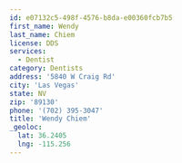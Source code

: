 ```yaml
---
id: e07132c5-498f-4576-b8da-e00360fcb7b5
first_name: Wendy
last_name: Chiem
license: DDS
services:
  - Dentist
category: Dentists
address: '5840 W Craig Rd'
city: 'Las Vegas'
state: NV
zip: '89130'
phone: '(702) 395-3047'
title: 'Wendy Chiem'
_geoloc:
  lat: 36.2405
  lng: -115.256
---
```

